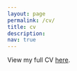 ```yaml
---
layout: page
permalink: /cv/
title: cv
description: 
nav: true
---
```


View my full CV <a href="/assets/pdf/main.pdf" download>here</a>.
